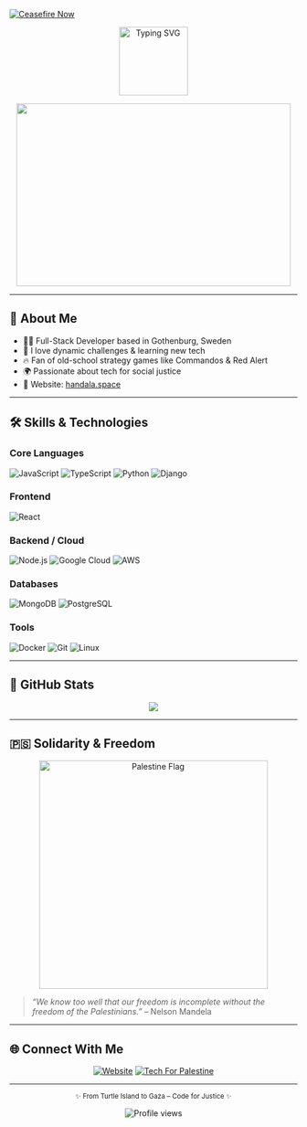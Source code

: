 [![Ceasefire Now](https://badge.techforpalestine.org/default)](https://techforpalestine.org/learn-more)

<p align="center">
  <img 
    src="https://readme-typing-svg.herokuapp.com?font=Fira+Code&pause=1000&center=true&vCenter=true&multiline=true&width=600&lines=🇵🇸+Laith+%7C+Full-Stack+Developer;Code.+Justice.+Freedom.;From+Turtle+Island+to+Gaza+❤️" 
    alt="Typing SVG" 
    height="120"
  />
</p>







<p align="center">
  <img src="https://media.giphy.com/media/8c4zSICCI2BTDHco2j/giphy.gif" width="480" height="320"><br>
</p>

---

## 🧠 About Me

- 🧑‍💻 Full-Stack Developer based in Gothenburg, Sweden  
- 🌱 I love dynamic challenges & learning new tech  
- 🔥 Fan of old-school strategy games like Commandos & Red Alert  
- 🌍 Passionate about tech for social justice  
- 🔗 Website: [handala.space](https://www.handala.space)

---
## 🛠️ Skills & Technologies

### Core Languages
![JavaScript](https://img.shields.io/badge/JavaScript-F7DF1E?style=flat&logo=javascript&logoColor=black)
![TypeScript](https://img.shields.io/badge/TypeScript-3178C6?style=flat&logo=typescript&logoColor=white)
![Python](https://img.shields.io/badge/Python-3776AB?style=flat&logo=python&logoColor=white)
![Django](https://img.shields.io/badge/Django-092E20?style=flat&logo=django&logoColor=white)

### Frontend
![React](https://img.shields.io/badge/React-61DAFB?style=flat&logo=react&logoColor=black)

### Backend / Cloud
![Node.js](https://img.shields.io/badge/Node.js-339933?style=flat&logo=nodedotjs&logoColor=white)
![Google Cloud](https://img.shields.io/badge/Google%20Cloud-4285F4?style=flat&logo=googlecloud&logoColor=white)
![AWS](https://img.shields.io/badge/AWS-232F3E?style=flat&logo=amazonaws&logoColor=white)

### Databases
![MongoDB](https://img.shields.io/badge/MongoDB-47A248?style=flat&logo=mongodb&logoColor=white)
![PostgreSQL](https://img.shields.io/badge/PostgreSQL-336791?style=flat&logo=postgresql&logoColor=white)

### Tools
![Docker](https://img.shields.io/badge/Docker-2496ED?style=flat&logo=docker&logoColor=white)
![Git](https://img.shields.io/badge/Git-F05032?style=flat&logo=git&logoColor=white)
![Linux](https://img.shields.io/badge/Linux-FCC624?style=flat&logo=linux&logoColor=black)




---

## 🚀 GitHub Stats

<div align="center">
  <img src="https://github-readme-streak-stats.herokuapp.com/?user=LaiMo2020&hide_border=true&theme=radical" />
</div>

---

## 🇵🇸 Solidarity & Freedom

<div align="center">
  <img src="https://upload.wikimedia.org/wikipedia/commons/0/00/Flag_of_Palestine.svg" width="400" alt="Palestine Flag">
</div>

> *“We know too well that our freedom is incomplete without the freedom of the Palestinians.”* – Nelson Mandela

---

## 🌐 Connect With Me

<div align="center">
  
[![Website](https://img.shields.io/badge/Website-000000?style=for-the-badge&logo=About.me&logoColor=white)](https://www.handala.space/)
[![Tech For Palestine](https://img.shields.io/badge/Tech_For_Palestine-D83838?style=for-the-badge&logo=palestineflag&logoColor=white)](https://techforpalestine.org/)
  
</div>

---

<div align="center">
  <sup>✨ From Turtle Island to Gaza – Code for Justice ✨</sup>
</div>

<p align="center">
  <img src="https://komarev.com/ghpvc/?username=LaiMo2020&style=flat-square&color=lightgrey" alt="Profile views" />
</p>
